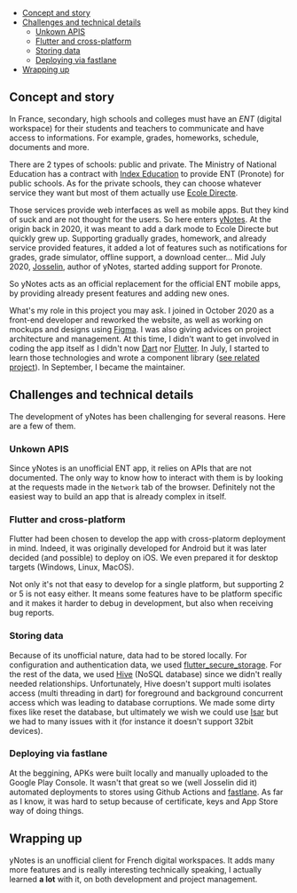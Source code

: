 - [Concept and story](#concept-and-story)
- [Challenges and technical details](#challenges-and-technical-details)
  - [Unkown APIS](#unkown-apis)
  - [Flutter and cross-platform](#flutter-and-cross-platform)
  - [Storing data](#storing-data)
  - [Deploying via fastlane](#deploying-via-fastlane)
- [Wrapping up](#wrapping-up)

## Concept and story

In France, secondary, high schools and colleges must have an _ENT_ (digital workspace) for their students and teachers to communicate and have access to informations. For example, grades, homeworks, schedule, documents and more.

There are 2 types of schools: public and private. The Ministry of National Education has a contract with [Index Education](https://www.index-education.com/) to provide ENT (Pronote) for public schools. As for the private schools, they can choose whatever service they want but most of them actually use [Ecole Directe](https://ecoledirecte.com).

Those services provide web interfaces as well as mobile apps. But they kind of suck and are not thought for the users. So here enters [yNotes](https://ynotes.fr/). At the origin back in 2020, it was meant to add a dark mode to Ecole Directe but quickly grew up. Supporting gradually grades, homework, and already service provided features, it added a lot of features such as notifications for grades, grade simulator, offline support, a download center... Mid July 2020, [Josselin](https://github.com/JsonLinesCode), author of yNotes, started adding support for Pronote.

So yNotes acts as an official replacement for the official ENT mobile apps, by providing already present features and adding new ones.

What's my role in this project you may ask. I joined in October 2020 as a front-end developer and reworked the website, as well as working on mockups and designs using [Figma](https://www.figma.com/). I was also giving advices on project architecture and management. At this time, I didn't want to get involved in coding the app itself as I didn't now [Dart](https://dart.dev) nor [Flutter](https://flutter.dev). In July, I started to learn those technologies and wrote a component library ([see related project](/projects/ynotes-packages)). In September, I became the maintainer.

## Challenges and technical details

The development of yNotes has been challenging for several reasons. Here are a few of them.

### Unkown APIS

Since yNotes is an unofficial ENT app, it relies on APIs that are not documented. The only way to know how to interact with them is by looking at the requests made in the `Network` tab of the browser. Definitely not the easiest way to build an app that is already complex in itself.

### Flutter and cross-platform

Flutter had been chosen to develop the app with cross-platorm deployment in mind. Indeed, it was originally developed for Android but it was later decided (and possible) to deploy on iOS. We even prepared it for desktop targets (Windows, Linux, MacOS).

Not only it's not that easy to develop for a single platform, but supporting 2 or 5 is not easy either. It means some features have to be platform specific and it makes it harder to debug in development, but also when receiving bug reports.

### Storing data

Because of its unofficial nature, data had to be stored locally. For configuration and authentication data, we used [flutter_secure_storage](https://pub.dev/packages/flutter_secure_storage). For the rest of the data, we used [Hive](https://pub.dev/packages/hive) (NoSQL database) since we didn't really needed relationships. Unfortunately, Hive doesn't support multi isolates access (multi threading in dart) for foreground and background concurrent access which was leading to database corruptions. We made some dirty fixes like reset the database, but ultimately we wish we could use [Isar](https://pub.dev/packages/isar) but we had to many issues with it (for instance it doesn't support 32bit devices).

### Deploying via fastlane

At the beggining, APKs were built locally and manually uploaded to the Google Play Console. It wasn't that great so we (well Josselin did it) automated deployments to stores using Github Actions and [fastlane](https://fastlane.tools/). As far as I know, it was hard to setup because of certificate, keys and App Store way of doing things.

## Wrapping up

yNotes is an unofficial client for French digital workspaces. It adds many more features and is really interesting technically speaking, I actually learned **a lot** with it, on both development and project management.
